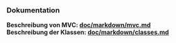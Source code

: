 ### Dokumentation    

<b> Beschreibung von MVC: [doc/markdown/mvc.md](../doc/markdown/mvc.md)     
 Beschreibung der Klassen: [doc/markdown/classes.md](../doc/markdown/classes.md)
</b>